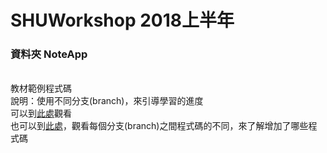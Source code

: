 # SHUWorkshop 2018上半年

<h3>資料夾 NoteApp</h3>
<br>教材範例程式碼
<br>說明：使用不同分支(branch)，來引導學習的進度
<br>可以到<a href="https://github.com/silencecork/shuworkshop_early2018/branches/all">此處</a>觀看
<br>也可以到<a href="https://github.com/silencecork/shuworkshop_early2018/compare">此處</a>，觀看每個分支(branch)之間程式碼的不同，來了解增加了哪些程式碼

